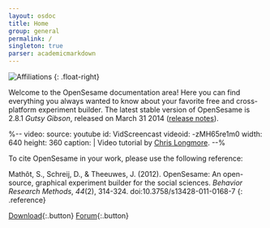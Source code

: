 ```yaml
---
layout: osdoc
title: Home
group: general
permalink: /
singleton: true
parser: academicmarkdown
---
```


![Affiliations](/img/affiliations.png "Affiliations")
{: .float-right}

Welcome to the OpenSesame documentation area! Here you can find everything you always wanted to know about your favorite free and cross-platform experiment builder. The latest stable version of OpenSesame is 2.8.1 *Gutsy Gibson*, released on March 31 2014 ([release notes]).

%--
video:
 source: youtube
 id: VidScreencast
 videoid: -zMH65re1m0
 width: 640
 height: 360
 caption: |
  Video tutorial by [Chris Longmore].
--%

To cite OpenSesame in your work, please use the following reference:

Mathôt, S., Schreij, D., & Theeuwes, J. (2012). OpenSesame: An open-source, graphical experiment builder for the social sciences. *Behavior Research Methods*, *44*(2), 314-324. doi:10.3758/s13428-011-0168-7
{: .reference}

[Download][]{:.button}
[Forum][]{:.button}

[forum]: http://forum.cogsci.nl/
[release notes]: /notes/2.8.1
[download]: /getting-opensesame/download/
[chris longmore]: http://www.chrislongmore.co.uk/
